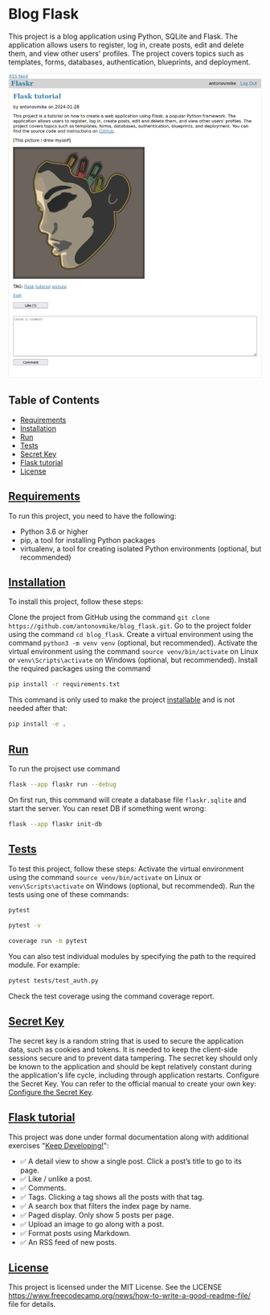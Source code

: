# Blog Flask

This project is a blog application using Python, SQLite and Flask. The application allows users to register, log in, create posts, edit and delete them, and view other users' profiles. The project covers topics such as templates, forms, databases, authentication, blueprints, and deployment. 

![text chat](https://github.com/antonovmike/blog_flask/blob/main/screenshots/blog_post.png)


## Table of Contents
- [Requirements](https://github.com/antonovmike/blog_flask#requirements)
- [Installation](https://github.com/antonovmike/blog_flask#installation)
- [Run](https://github.com/antonovmike/blog_flask#run)
- [Tests](https://github.com/antonovmike/blog_flask#tests)
- [Secret Key](https://github.com/antonovmike/blog_flask#secret-key)
- [Flask tutorial](https://github.com/antonovmike/blog_flask#flask-tutorial)
- [License](https://github.com/antonovmike/blog_flask#license)

## [Requirements](https://github.com/antonovmike/blog_flask#table-of-contents)
To run this project, you need to have the following:
- Python 3.6 or higher
- pip, a tool for installing Python packages
- virtualenv, a tool for creating isolated Python environments (optional, but recommended)

## [Installation](https://github.com/antonovmike/blog_flask#table-of-contents)
To install this project, follow these steps:

Clone the project from GitHub using the command `git clone https://github.com/antonovmike/blog_flask.git`. Go to the project folder using the command `cd blog_flask`. Create a virtual environment using the command `python3 -m venv venv` (optional, but recommended). Activate the virtual environment using the command `source venv/bin/activate` on Linux or `venv\Scripts\activate` on Windows (optional, but recommended). Install the required packages using the command 
```bash
pip install -r requirements.txt
```
This command is only used to make the project [installable](https://flask.palletsprojects.com/en/2.1.x/tutorial/install/#install-the-project) and is not needed after that:
```bash
pip install -e .
```

## [Run](https://github.com/antonovmike/blog_flask#table-of-contents)
To run the projsect use command
```bash
flask --app flaskr run --debug
```
On first run, this command will create a database file `flaskr.sqlite` and start the server. You can reset DB if something went wrong:
```bash
flask --app flaskr init-db
```

## [Tests](https://github.com/antonovmike/blog_flask#table-of-contents)
To test this project, follow these steps: 
Activate the virtual environment using the command `source venv/bin/activate` on Linux or `venv\Scripts\activate` on Windows (optional, but recommended). Run the tests using one of these commands:
```bash
pytest
```
```bash
pytest -v
```
```bash
coverage run -m pytest
```
You can also test individual modules by specifying the path to the required module. For example: 
```bash
pytest tests/test_auth.py 
```
Check the test coverage using the command coverage report.

## [Secret Key](https://github.com/antonovmike/blog_flask#table-of-contents)
The secret key is a random string that is used to secure the application data, such as cookies and tokens. It is needed to keep the client-side sessions secure and to prevent data tampering. The secret key should only be known to the application and should be kept relatively constant during the application's life cycle, including through application restarts. 
Configure the Secret Key. You can refer to the official manual to create your own key: [Configure the Secret Key](https://flask.palletsprojects.com/en/2.3.x/tutorial/deploy/#configure-the-secret-key).

## [Flask tutorial](https://github.com/antonovmike/blog_flask#table-of-contents)
This project was done under formal documentation along with additional exercises "[Keep Developing!](https://flask.palletsprojects.com/en/3.0.x/tutorial/next/)":

- ✅ A detail view to show a single post. Click a post’s title to go to its page.
- ✅ Like / unlike a post.
- ✅ Comments.
- ✅ Tags. Clicking a tag shows all the posts with that tag.
- ✅ A search box that filters the index page by name.
- ✅ Paged display. Only show 5 posts per page.
- ✅ Upload an image to go along with a post.
- ✅ Format posts using Markdown.
- ✅ An RSS feed of new posts.

## [License](https://github.com/antonovmike/blog_flask#table-of-contents)
This project is licensed under the MIT License. See the LICENSE https://www.freecodecamp.org/news/how-to-write-a-good-readme-file/ file for details.

